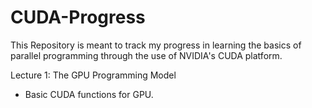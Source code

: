 # CUDA-Progress
This Repository is meant to track my progress in learning the basics of parallel programming through the use of NVIDIA's CUDA platform.

Lecture 1:  The GPU Programming Model 
  - Basic CUDA functions for GPU. 
